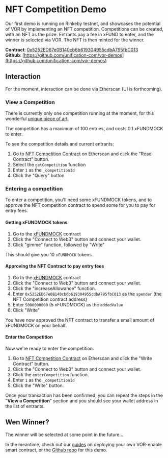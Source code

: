 # NFT Competition Demo

Our first demo is running on Rinkeby testnet, and showcases the potential of VOR by implementing
an NFT competition. Competitions can be created, with an NFT as the prize. Entrants pay a
fee in xFUND to enter, and the winner is selected via VOR. The NFT is then minted for the
winner.

**Contract**: [0x5252ED67e0B140cb6b619304955cdbA795fbC013](https://rinkeby.etherscan.io/address/0x5252ED67e0B140cb6b619304955cdbA795fbC013#code)  
**Github**: [https://github.com/unification-com/vor-demos](https://github.com/unification-com/vor-demos)

## Interaction

For the moment, interaction can be done via Etherscan (UI is forthcoming).

### View a Competition

There is currently only one competition running at the moment, for this wonderful 
[unique piece of art](https://gateway.pinata.cloud/ipfs/QmNuNkxxhdbWAGJkAESvcTPVZZevCKnTfnWtquRmAUzuBj).

The competition has a maximum of 100 entries, and costs 0.1 xFUNDMOCK to enter.

To see the competition details and current entrants:

1. Go to [NFT Competition Contract](https://rinkeby.etherscan.io/address/0x5252ED67e0B140cb6b619304955cdbA795fbC013#readContract) on
Etherscan and click the "Read Contract" button.
2. Select the `getCompetition` function
3. Enter `1` as the `_competitionId`
4. Click the "Query" button

### Entering a competition

To enter a competition, you'll need some xFUNDMOCK tokens, and to approve the NFT competition contract to spend some for you
to pay for entry fees.

#### Getting xFUNDMOCK tokens

1. Go to the [xFUNDMOCK](https://rinkeby.etherscan.io/address/0x245330351344F9301690D5D8De2A07f5F32e1149#writeContract) contract
2. Click the "Connect to Web3" button and connect your wallet.
3. Click "gimme" function, followed by "Write"

This should give you 10 `xFUNDMOCK` tokens.

#### Approving the NFT Contract to pay entry fees

1. Go to the [xFUNDMOCK](https://rinkeby.etherscan.io/address/0x245330351344F9301690D5D8De2A07f5F32e1149#writeContract) contract
2. Click the "Connect to Web3" button and connect your wallet.
3. Click the "increaseAllowance" function.
4. Enter `0x5252ED67e0B140cb6b619304955cdbA795fbC013` as the `spender` (the NFT Competition contract address)
5. Enter `5000000000` (5 xFUNDMOCK) as the `addedValue`
6. Click "Write"

You have now approved the NFT contract to transfer a small amount of xFUNDMOCK on your behalf.

#### Enter the Competition

Now we're ready to enter the competition.

1. Go to [NFT Competition Contract](https://rinkeby.etherscan.io/address/0x5252ED67e0B140cb6b619304955cdbA795fbC013#writeContract) on
   Etherscan and click the "Write Contract" button.
2. Click the "Connect to Web3" button and connect your wallet.
3. Click the `enterCompetition` function.
4. Enter `1` as the `_competitionId`
5. Click the "Write" button.

Once your transaction has been confirmed, you can repeat the steps in the "**View a Competition**" section and you
should see your wallet address in the list of entrants.

## Wen Winner?

The winner will be selected at some point in the future...

In the meantime, check out our [guides](../guide/index.md) on deploying your own VOR-enable smart contract, or the 
[Github repo](https://github.com/unification-com/vor-demos) for this demo.
